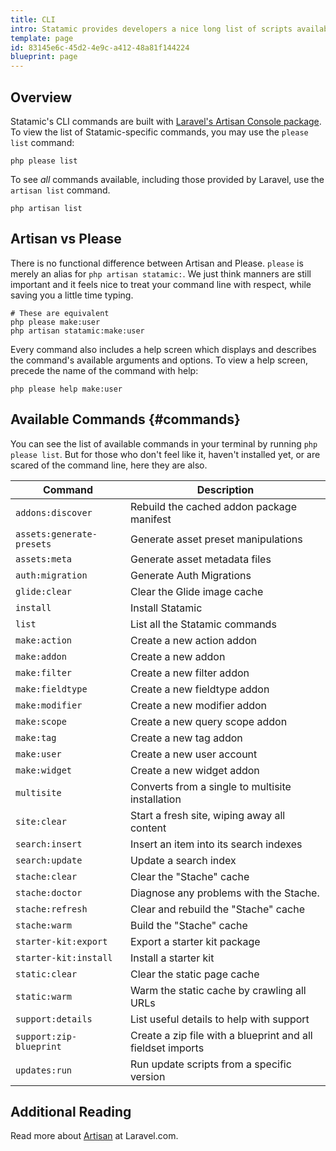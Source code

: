 ```yaml
---
title: CLI
intro: Statamic provides developers a nice long list of scripts available in the command line. They can clear caches, create users, generate addon and extension classes, and perform other time-saving tasks. In short, they make a developer's job easier and more enjoyable.
template: page
id: 83145e6c-45d2-4e9c-a412-48a81f144224
blueprint: page
---
```

## Overview

Statamic's CLI commands are built with [Laravel's Artisan Console package]([artisan]). To view the list of Statamic-specific commands, you may use the `please list` command:

``` shell
php please list
```

To see _all_ commands available, including those provided by Laravel, use the `artisan list` command.

``` shell
php artisan list
````

## Artisan vs Please

There is no functional difference between Artisan and Please. `please` is merely an alias for `php artisan statamic:`. We just think manners are still important and it feels nice to treat your command line with respect, while saving you a little time typing.

``` shell
# These are equivalent
php please make:user
php artisan statamic:make:user
```

Every command also includes a help screen which displays and describes the command's available arguments and options. To view a help screen, precede the name of the command with help:

``` shell
php please help make:user
```

## Available Commands {#commands}

You can see the list of available commands in your terminal by running `php please list`. But for those who don't feel like it, haven't installed yet, or are scared of the command line, here they are also.

| Command | Description |
|---------|-------------|
| `addons:discover`  | Rebuild the cached addon package manifest |
| `assets:generate-presets` | Generate asset preset manipulations |
| `assets:meta`      | Generate asset metadata files |
| `auth:migration`   | Generate Auth Migrations |
| `glide:clear`      | Clear the Glide image cache |
| `install`          | Install Statamic |
| `list`             | List all the Statamic commands |
| `make:action`      | Create a new action addon |
| `make:addon`       | Create a new addon |
| `make:filter`      | Create a new filter addon |
| `make:fieldtype`   | Create a new fieldtype addon |
| `make:modifier`    | Create a new modifier addon |
| `make:scope`       | Create a new query scope addon |
| `make:tag`         | Create a new tag addon |
| `make:user`        | Create a new user account |
| `make:widget`      | Create a new widget addon |
| `multisite`        | Converts from a single to multisite installation |
| `site:clear`       | Start a fresh site, wiping away all content |
| `search:insert`    | Insert an item into its search indexes |
| `search:update`    | Update a search index |
| `stache:clear`     | Clear the "Stache" cache |
| `stache:doctor`    | Diagnose any problems with the Stache. |
| `stache:refresh`   | Clear and rebuild the "Stache" cache |
| `stache:warm`      | Build the "Stache" cache |
| `starter-kit:export`  | Export a starter kit package |
| `starter-kit:install`  | Install a starter kit |
| `static:clear`     | Clear the static page cache |
| `static:warm`      | Warm the static cache by crawling all URLs |
| `support:details`  | List useful details to help with support |
| `support:zip-blueprint`  | Create a zip file with a blueprint and all fieldset imports |
| `updates:run`      | Run update scripts from a specific version |

## Additional Reading

Read more about [Artisan][artisan] at Laravel.com.

[artisan]: https://laravel.com/docs/artisan
